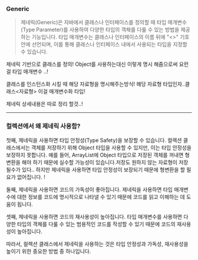 ### Generic

>제네릭(Generic)은 자바에서 클래스나 인터페이스를 정의할 때 타입 매개변수(Type Parameter)를 사용하여 다양한 타입의 객체를 다룰 수 있는 방법을 제공하는 기능입니다. 타입 매개변수는 클래스나 인터페이스의 이름 뒤에 "<>" 기호 안에 선언되며, 이를 통해 클래스나 인터페이스 내에서 사용되는 타입을 지정할 수 있습니다.


제네릭 기반으로 클래스를 정의!
Object를 사용하는대신 <T> 이렇게 명시 해줌으로써 요런걸 타입 매개변수 ..!
  
클래스를 인스턴스화 시킬 때 해당 자료형을 명시해주는방식! 해당 자료형 타입인자..클래스<자료형> 이걸 매개변수화 타입!
  
제네릭 상세내용은 따로 정리 할것..!

***

### 컬렉션에서 왜 제네릭 사용함?

첫째, 제네릭을 사용하면 타입 안정성(Type Safety)을 보장할 수 있습니다. 컬렉션 클래스에서는 객체를 저장하기 위해 Object 타입을 사용할 수 있지만, 이는 타입 안정성을 보장하지 못합니다. 예를 들어, ArrayList에 Object 타입으로 저장된 객체를 꺼내면 형변환을 해야 하기 때문에 실수할 가능성이 있습니다.저장도 원하지 않는 자료형이 저장될수가 있다.. 하지만 제네릭을 사용하면 타입 안정성이 보장되기 때문에 형변환을 할 필요가 없어집니다.
!

둘째, 제네릭을 사용하면 코드의 가독성이 좋아집니다. 제네릭을 사용하면 타입 매개변수에 대한 정보를 코드에 명시적으로 나타낼 수 있기 때문에 코드를 읽고 이해하는 데 도움이 됩니다.

셋째, 제네릭을 사용하면 코드의 재사용성이 높아집니다. 타입 매개변수를 사용하면 다양한 타입의 객체를 다룰 수 있는 범용적인 코드를 작성할 수 있기 때문에 코드의 재사용성이 높아집니다.

따라서, 컬렉션 클래스에서 제네릭을 사용하는 것은 타입 안정성과 가독성, 재사용성을 높이기 위한 중요한 방법 중 하나입니다.
